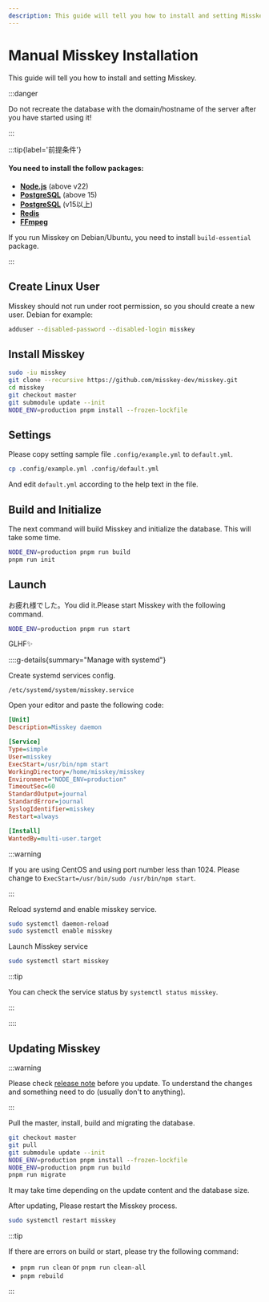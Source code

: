 ```yaml
---
description: This guide will tell you how to install and setting Misskey.
---
```


# Manual Misskey Installation

This guide will tell you how to install and setting Misskey.

:::danger

Do not recreate the database with the domain/hostname of the server after you have started using it!

:::

:::tip{label='前提条件'}

#### You need to install the follow packages:

- **[Node.js](https://nodejs.org/en/)** (above v22)
- **[PostgreSQL](https://www.postgresql.org/)** (above 15)
- **[PostgreSQL](https://www.postgresql.org/)** (v15以上)
- **[Redis](https://redis.io/)**
- **[FFmpeg](https://www.ffmpeg.org/)**

If you run Misskey on Debian/Ubuntu, you need to install `build-essential` package.

:::

## Create Linux User

Misskey should not run under root permission, so you should create a new user.
Debian for example:

```sh
adduser --disabled-password --disabled-login misskey
```

## Install Misskey

```sh
sudo -iu misskey
git clone --recursive https://github.com/misskey-dev/misskey.git
cd misskey
git checkout master
git submodule update --init
NODE_ENV=production pnpm install --frozen-lockfile
```

## Settings

Please copy setting sample file `.config/example.yml` to `default.yml`.

```sh
cp .config/example.yml .config/default.yml
```

And edit `default.yml` according to the help text in the file.

## Build and Initialize

The next command will build Misskey and initialize the database.
This will take some time.

```sh
NODE_ENV=production pnpm run build
pnpm run init
```

## Launch

お疲れ様でした。You did it.Please start Misskey with the following command.

```sh
NODE_ENV=production pnpm run start
```

GLHF✨

::::g-details{summary="Manage with systemd"}

Create systemd services config.

`/etc/systemd/system/misskey.service`

Open your editor and paste the following code:

```ini
[Unit]
Description=Misskey daemon

[Service]
Type=simple
User=misskey
ExecStart=/usr/bin/npm start
WorkingDirectory=/home/misskey/misskey
Environment="NODE_ENV=production"
TimeoutSec=60
StandardOutput=journal
StandardError=journal
SyslogIdentifier=misskey
Restart=always

[Install]
WantedBy=multi-user.target
```

:::warning

If you are using CentOS and using port number less than 1024. Please change to `ExecStart=/usr/bin/sudo /usr/bin/npm start`.

:::

Reload systemd and enable misskey service.

```sh
sudo systemctl daemon-reload
sudo systemctl enable misskey
```

Launch Misskey service

```sh
sudo systemctl start misskey
```

:::tip

You can check the service status by `systemctl status misskey`.

:::

::::

## Updating Misskey

:::warning

Please check [release note](https://github.com/misskey-dev/misskey/blob/master/CHANGELOG.md) before you update. To understand the changes and something need to do (usually don't to anything).

:::

Pull the master, install, build and migrating the database.

```sh
git checkout master
git pull
git submodule update --init
NODE_ENV=production pnpm install --frozen-lockfile
NODE_ENV=production pnpm run build
pnpm run migrate
```

It may take time depending on the update content and the database size.

After updating, Please restart the Misskey process.

```sh
sudo systemctl restart misskey
```

:::tip

If there are errors on build or start, please try the following command:

- `pnpm run clean` or `pnpm run clean-all`
- `pnpm rebuild`

:::
